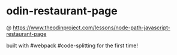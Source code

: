 # odin-restaurant-page 
@ https://www.theodinproject.com/lessons/node-path-javascript-restaurant-page


built with #webpack #code-splitting for the first time!